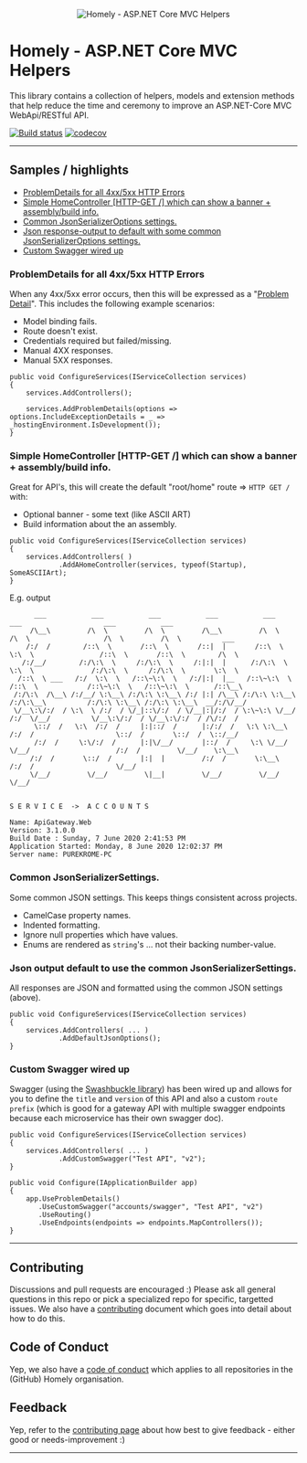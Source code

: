 
<div>
    <p align="center">
    <img src="https://imgur.com/9E8hN79.png" alt="Homely - ASP.NET Core MVC Helpers" />
    </p>
</div>

# Homely - ASP.NET Core MVC Helpers

This library contains a collection of helpers, models and extension methods that help reduce the time and ceremony to improve an ASP.NET-Core MVC WebApi/RESTful API.

[![Build status](https://ci.appveyor.com/api/projects/status/d4d0iyps9h74kt4s/branch/master?svg=true)](https://ci.appveyor.com/project/Homely/homely-aspnetcore-mvc-helpers/branch/master) [![codecov](https://codecov.io/gh/Homely/Homely.AspNetCore.Mvc.Helpers/branch/master/graph/badge.svg)](https://codecov.io/gh/Homely/Homely.AspNetCore.Mvc.Helpers)

---

## Samples / highlights

- [ProblemDetails for all 4xx/5xx HTTP Errors](#Sample1)
- [Simple HomeController [HTTP-GET /] which can show a banner + assembly/build info.](#Sample3)
- [Common JsonSerializerOptions settings.](#Sample4)
- [Json response-output to default with some common JsonSerializerOptions settings.](#Sample5)
- [Custom Swagger wired up](#Sample6)


### <a name="Sample1">ProblemDetails for all 4xx/5xx HTTP Errors</a>
When any 4xx/5xx error occurs, then this will be expressed as a "[Problem Detail](https://tools.ietf.org/html/rfc7807)". This includes the following example scenarios:
- Model binding fails.
- Route doesn't exist.
- Credentials required but failed/missing.
- Manual 4XX responses.
- Manual 5XX responses.

```
public void ConfigureServices(IServiceCollection services)
{
    services.AddControllers();

    services.AddProblemDetails(options => options.IncludeExceptionDetails = _ => _hostingEnvironment.IsDevelopment());
}
```

### <a name="Sample3">Simple HomeController [HTTP-GET /] which can show a banner + assembly/build info.</a>

Great for API's, this will create the default "root/home" route => `HTTP GET /` with:
- Optional banner - some text (like ASCII ART)
- Build information about the an assembly.

```
public void ConfigureServices(IServiceCollection services)
{
    services.AddControllers( )
            .AddAHomeController(services, typeof(Startup), SomeASCIIArt);
}
```
E.g. output


```
      ___           ___           ___           ___           ___           ___                    ___           ___                 
     /\__\         /\  \         /\  \         /\__\         /\  \         /\  \                  /\  \         /\  \          ___   
    /:/  /        /::\  \       /::\  \       /::|  |       /::\  \        \:\  \                /::\  \       /::\  \        /\  \  
   /:/__/        /:/\:\  \     /:/\:\  \     /:|:|  |      /:/\:\  \        \:\  \              /:/\:\  \     /:/\:\  \       \:\  \ 
  /::\  \ ___   /:/  \:\  \   /::\~\:\  \   /:/|:|  |__   /::\~\:\  \       /::\  \            /::\~\:\  \   /::\~\:\  \      /::\__\
 /:/\:\  /\__\ /:/__/ \:\__\ /:/\:\ \:\__\ /:/ |:| /\__\ /:/\:\ \:\__\     /:/\:\__\          /:/\:\ \:\__\ /:/\:\ \:\__\  __/:/\/__/
 \/__\:\/:/  / \:\  \ /:/  / \/_|::\/:/  / \/__|:|/:/  / \:\~\:\ \/__/    /:/  \/__/          \/__\:\/:/  / \/__\:\/:/  / /\/:/  /   
      \::/  /   \:\  /:/  /     |:|::/  /      |:/:/  /   \:\ \:\__\     /:/  /                    \::/  /       \::/  /  \::/__/    
      /:/  /     \:\/:/  /      |:|\/__/       |::/  /     \:\ \/__/     \/__/                     /:/  /         \/__/    \:\__\    
     /:/  /       \::/  /       |:|  |         /:/  /       \:\__\                                /:/  /                    \/__/    
     \/__/         \/__/         \|__|         \/__/         \/__/                                \/__/                              

                                                                                                      S E R V I C E  ->  A C C O U N T S

Name: ApiGateway.Web
Version: 3.1.0.0
Build Date : Sunday, 7 June 2020 2:41:53 PM
Application Started: Monday, 8 June 2020 12:02:37 PM
Server name: PUREKROME-PC

```

### <a name="Sample4">Common JsonSerializerSettings.</a>

Some common JSON settings. This keeps things consistent across projects.
- CamelCase property names.
- Indented formatting.
- Ignore null properties which have values.
- Enums are rendered as `string`'s ... not their backing number-value. 

### <a name="Sample5">Json output default to use the common JsonSerializerSettings.</a>

All responses are JSON and formatted using the common JSON settings (above).

```
public void ConfigureServices(IServiceCollection services)
{
    services.AddControllers( ... )
            .AddDefaultJsonOptions();
}
```

### <a name="sample6">Custom Swagger wired up</a>

Swagger (using the [Swashbuckle library](https://github.com/domaindrivendev/Swashbuckle.AspNetCore)) has been wired up and allows for you to define the `title` and `version` of this API and also a custom `route prefix` (which is good for a gateway API with multiple swagger endpoints because each microservice has their own swagger doc).

```
public void ConfigureServices(IServiceCollection services)
{
    services.AddControllers( ... )
            .AddCustomSwagger("Test API", "v2");
}

public void Configure(IApplicationBuilder app)
{
    app.UseProblemDetails()
       .UseCustomSwagger("accounts/swagger", "Test API", "v2")
       .UseRouting()
       .UseEndpoints(endpoints => endpoints.MapControllers());
}
```

---

## Contributing

Discussions and pull requests are encouraged :) Please ask all general questions in this repo or pick a specialized repo for specific, targetted issues. We also have a [contributing](https://github.com/Homely/Homely/blob/master/CONTRIBUTING.md) document which goes into detail about how to do this.

## Code of Conduct
Yep, we also have a [code of conduct](https://github.com/Homely/Homely/blob/master/CODE_OF_CONDUCT.md) which applies to all repositories in the (GitHub) Homely organisation.

## Feedback
Yep, refer to the [contributing page](https://github.com/Homely/Homely/blob/master/CONTRIBUTING.md) about how best to give feedback - either good or needs-improvement :)

---
